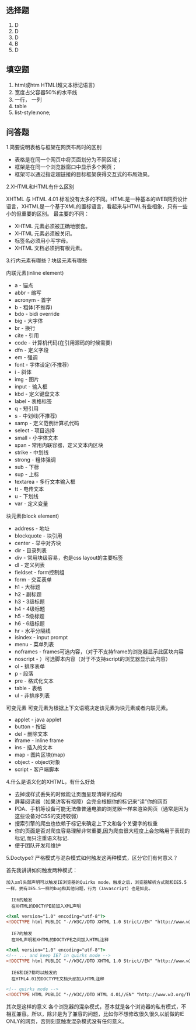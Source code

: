 ## 选择题

1. D 
2. D 
3. D 
4. B 
5. D

## 填空题

1. html或htm HTML(超文本标记语言)
2. 宽度占父容器50%的水平线
3. 一行， 一列
4. table
5. list-style:none; 

## 问答题

1.简要说明表格与框架在网页布局时的区别

* 表格是在同一个网页中将页面划分为不同区域； 
* 框架是在同一个浏览器窗口中显示多个网页； 
* 框架可以通过指定超链接的目标框架获得交互式的布局效果。 

2.XHTML和HTML有什么区别

XHTML 与 HTML 4.01 标准没有太多的不同。HTML是一种基本的WEB网页设计语言，XHTML是一个基于XML的置标语言，看起来与HTML有些相象，只有一些小的但重要的区别。
最主要的不同：

* XHTML 元素必须被正确地嵌套。
* XHTML 元素必须被关闭。
* 标签名必须用小写字母。
* XHTML 文档必须拥有根元素。

3.行内元素有哪些？块级元素有哪些

内联元素(inline element)
* a - 锚点
* abbr - 缩写
* acronym - 首字
* b - 粗体(不推荐)
* bdo - bidi override
* big - 大字体
* br - 换行
* cite - 引用
* code - 计算机代码(在引用源码的时候需要)
* dfn - 定义字段
* em - 强调
* font - 字体设定(不推荐)
* i - 斜体
* img - 图片
* input - 输入框
* kbd - 定义键盘文本
* label - 表格标签
* q - 短引用
* s - 中划线(不推荐)
* samp - 定义范例计算机代码
* select - 项目选择
* small - 小字体文本
* span - 常用内联容器，定义文本内区块
* strike - 中划线
* strong - 粗体强调
* sub - 下标
* sup - 上标
* textarea - 多行文本输入框
* tt - 电传文本
* u - 下划线
* var - 定义变量

块元素(block element)
* address - 地址
* blockquote - 块引用
* center - 举中对齐块
* dir - 目录列表
* div - 常用块级容易，也是css layout的主要标签
* dl - 定义列表
* fieldset - form控制组
* form - 交互表单
* h1 - 大标题
* h2 - 副标题
* h3 - 3级标题
* h4 - 4级标题
* h5 - 5级标题
* h6 - 6级标题
* hr - 水平分隔线
* isindex - input prompt
* menu - 菜单列表
* noframes - frames可选内容，（对于不支持frame的浏览器显示此区块内容
* noscript - ）可选脚本内容（对于不支持script的浏览器显示此内容）
* ol - 排序表单
* p - 段落
* pre - 格式化文本
* table - 表格
* ul - 非排序列表

可变元素
可变元素为根据上下文语境决定该元素为块元素或者内联元素。

* applet - java applet
* button - 按钮
* del - 删除文本
* iframe - inline frame
* ins - 插入的文本
* map - 图片区块(map)
* object - object对象
* script - 客户端脚本

4.什么是语义化的XHTML，有什么好处

* 去掉或样式丢失的时候能让页面呈现清晰的结构
* 屏幕阅读器（如果访客有视障）会完全根据你的标记来“读”你的网页
* PDA、手机等设备可能无法像普通电脑的浏览器一样来渲染网页（通常是因为这些设备对CSS的支持较弱）
* 搜索引擎的爬虫也依赖于标记来确定上下文和各个关键字的权重
* 你的页面是否对爬虫容易理解非常重要,因为爬虫很大程度上会忽略用于表现的标记,而只注重语义标记.
* 便于团队开发和维护

5.Doctype? 严格模式与混杂模式如何触发这两种模式，区分它们有何意义？

首先我讲讲如何触发两种模式：

    加入xml头部声明可以触发IE浏览器的Quirks mode，触发之后，浏览器解析方式就和IE5.5一样，拥有IE5.5一样的bug和其他问题，行为（Javascript）也是如此。

      IE6的触发
      在XHTML的DOCTYPE前加入XML声明

```html
<?xml version="1.0" encoding="utf-8"?>
<!DOCTYPE html PUBLIC "-//W3C//DTD XHTML 1.0 Strict//EN" "http://www.w3.org/TR/xhtml1/DTD/xhtml1-strict.dtd">
```

      IE7的触发
      在XML声明和XHTML的DOCTYPE之间加入HTML注释

```html
<?xml version="1.0" encoding="utf-8"?>
<!-- ... and keep IE7 in quirks mode -->
<!DOCTYPE html PUBLIC "-//W3C//DTD XHTML 1.0 Strict//EN" "http://www.w3.org/TR/xhtml1/DTD/xhtml1-strict.dtd">
```

      IE6和IE7都可以触发的
      在HTML4.01的DOCTYPE文档头部加入HTML注释

```html
<!-- quirks mode -->
<!DOCTYPE HTML PUBLIC "-//W3C//DTD HTML 4.01//EN" "http://www.w3.org/TR/html4/strict.dtd">
```

其次是这样的意义
各个浏览器的混杂模式，基本就是各个浏览器的私有模式，不相互兼容。所以，除非是为了兼容的问题，比如你不想修改很久很久以前做的IE ONLY的网页，否则刻意触发混杂模式没有任何意义。